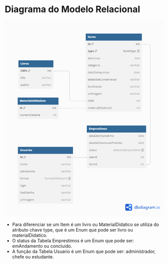 # Diagrama do Modelo Relacional
![Alt text](DiagramaRelacional.png)

- Para diferenciar se um Item é um livro ou MaterialDidatico se utiliza do atributo chave type, que é um Enum que pode ser livro ou materialDidatico.
- O status da Tabela Emprestimos é um Enum que pode ser: emAndamento ou concluido.
- A função da Tabela Usuario é um Enum que pode ser: administrador, chefe ou estudante.